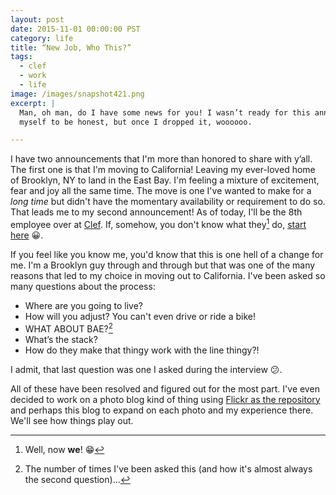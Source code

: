 ```yaml
---
layout: post
date: 2015-11-01 00:00:00 PST
category: life
title: “New Job, Who This?”
tags:
  - clef
  - work
  - life
image: /images/snapshot421.png
excerpt: |
  Man, oh man, do I have some news for you! I wasn’t ready for this announcement
  myself to be honest, but once I dropped it, woooooo.

---
```


I have two announcements that I'm more than honored to share with y’all.
The first one is that I'm moving to California! Leaving my ever-loved home of
Brooklyn, NY to land in the East Bay. I'm feeling a mixture of excitement, fear
and joy all the same time. The move is one I've wanted to make for a _long time_
but didn't have the momentary availability or requirement to do so. That leads
me to my second announcement! As of today, I'll be the 8th employee over
at [Clef][]. If, somehow, you don't know what they[^1] do, [start here][1]
:grinning:.

If you feel like you know me, you'd know that this is one hell of a change for
me. I'm a Brooklyn guy through and through but that was one of the many reasons
that led to my choice in moving out to California. I've been asked so many
questions about the process:

  * Where are you going to live?
  * How will you adjust? You can't even drive or ride a bike!
  * WHAT ABOUT BAE?[^2]
  * What’s the stack?
  * How do they make that thingy work with the line thingy?!

I admit, that last question was one I asked during the interview :confused:.

All of these have been resolved and figured out for the most part. I've even
decided to work on a photo blog kind of thing using [Flickr as the
repository][2] and perhaps this blog to expand on each photo and my experience
there. We'll see how things play out.

[1]: https://getclef.com/about/
[2]: https://www.flickr.com/photos/jackyalcine/albums/72157660328241191
[clef]: https://getclef.com
[^1]: Well, now **we**! :grin:
[^2]: The number of times I've been asked this (and how it's almost always the second question)...
